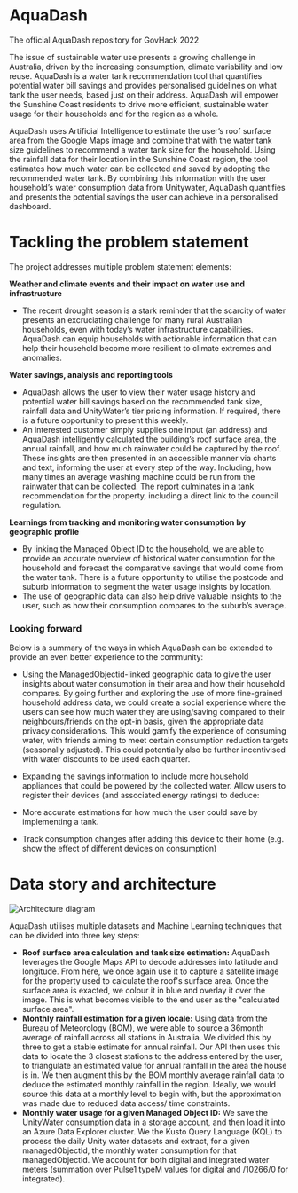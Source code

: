 # AquaDash
The official AquaDash repository for GovHack 2022

The issue of sustainable water use presents a growing challenge in Australia, driven by the increasing consumption, climate variability and low reuse. AquaDash is a water tank recommendation tool that quantifies potential water bill savings and provides personalised guidelines on what tank the user needs, based just on their address. AquaDash will empower the Sunshine Coast residents to drive more efficient, sustainable water usage for their households and for the region as a whole.

AquaDash uses Artificial Intelligence to estimate the user’s roof surface area from the Google Maps image and combine that with the water tank size guidelines to recommend a water tank size for the household. Using the rainfall data for their location in the Sunshine Coast region, the tool estimates how much water can be collected and saved by adopting the recommended water tank. By combining this information with the user household’s water consumption data from Unitywater, AquaDash quantifies and presents the potential savings the user can achieve in a personalised dashboard.

# Tackling the problem statement

The project addresses multiple problem statement elements:

__Weather and climate events and their impact on water use and infrastructure__

 * The recent drought season is a stark reminder that the scarcity of water presents an excruciating challenge for many rural Australian households, even with today’s water infrastructure capabilities. AquaDash can equip households with actionable information that can help their household become more resilient to climate extremes and anomalies.

__Water savings, analysis and reporting tools__

 * AquaDash allows the user to view their water usage history and potential water bill savings based on the recommended tank size, rainfall data and UnityWater’s tier pricing information. If required, there is a future opportunity to present this weekly.
 * An interested customer simply supplies one input (an address) and AquaDash intelligently calculated the building’s roof surface area, the annual rainfall, and how much rainwater could be captured by the roof. These insights are then presented in an accessible manner via charts and text, informing the user at every step of the way. Including, how many times an average washing machine could be run from the rainwater that can be collected. The report culminates in a tank recommendation for the property, including a direct link to the council regulation.

__Learnings from tracking and monitoring water consumption by geographic profile__

 * By linking the Managed Object ID to the household, we are able to provide an accurate overview of historical water consumption for the household and forecast the comparative savings that would come from the water tank. There is a future opportunity to utilise the postcode and suburb information to segment the water usage insights by location.
 * The use of geographic data can also help drive valuable insights to the user, such as how their consumption compares to the suburb’s average.

### Looking forward
Below is a summary of the ways in which AquaDash can be extended to provide an even better experience to the community:

* Using the ManagedObjectid-linked geographic data to give the user insights about water consumption in their area and how their household compares. By going further and exploring the use of more fine-grained household address data, we could create a social experience where the users can see how much water they are using/saving compared to their neighbours/friends on the opt-in basis, given the appropriate data privacy considerations. This would gamify the experience of consuming water, with friends aiming to meet certain consumption reduction targets (seasonally adjusted). This could potentially also be further incentivised with water discounts to be used each quarter.

* Expanding the savings information to include more household appliances that could be powered by the collected water. Allow users to register their devices (and associated energy ratings) to deduce:

 * More accurate estimations for how much the user could save by implementing a tank.
 * Track consumption changes after adding this device to their home (e.g. show the effect of different devices on consumption)
 
 # Data story and architecture
 
 ![Architecture diagram]("solution_architecture.png")

 AquaDash utilises multiple datasets and Machine Learning techniques that can be divided into three key steps:

* __Roof surface area calculation and tank size estimation:__
AquaDash leverages the Google Maps API to decode addresses into latitude and longitude. From here, we once again use it to capture a satellite image for the property used to calculate the roof's surface area. Once the surface area is exacted, we colour it in blue and overlay it over the image. This is what becomes visible to the end user as the "calculated surface area".
* __Monthly rainfall estimation for a given locale:__ Using data from the Bureau of Meteorology (BOM), we were able to source a 36month average of rainfall across all stations in Australia. We divided this by three to get a stable estimate for annual rainfall. Our API then uses this data to locate the 3 closest stations to the address entered by the user, to triangulate an estimated value for annual rainfall in the area the house is in. We then augment this by the BOM monthly average rainfall data to deduce the estimated monthly rainfall in the region. Ideally, we would source this data at a monthly level to begin with, but the approximation was made due to reduced data access/ time constraints.
* __Monthly water usage for a given Managed Object ID:__ We save the UnityWater consumption data in a storage account, and then load it into an Azure Data Explorer cluster. We the Kusto Query Language (KQL) to process the daily Unity water datasets and extract, for a given managedObjectId, the monthly water consumption for that managedObjectId. We account for both digital and integrated water meters (summation over Pulse1 typeM values for digital and /10266/0 for integrated).
